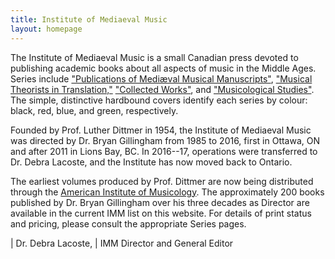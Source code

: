 ```yaml
---
title: Institute of Mediaeval Music
layout: homepage
---
```


The Institute of Mediaeval Music is a small Canadian press devoted to publishing academic books
about all aspects of music in the Middle Ages. Series include
["Publications of Mediæval Musical Manuscripts"](/series/manuscripts),
["Musical Theorists in Translation,"](/series/in-translation)
["Collected Works"](/series/collected-works), and
["Musicological Studies"](/series/studies).
The simple, distinctive hardbound covers identify each series by colour: black, red, blue, and
green, respectively.

Founded by Prof. Luther Dittmer in 1954, the Institute of Mediaeval Music was directed by
Dr. Bryan Gillingham from 1985 to 2016, first in Ottawa, ON and after 2011 in Lions Bay, BC.
In 2016--17, operations were transferred to Dr. Debra Lacoste, and the Institute has now moved
back to Ontario.

The earliest volumes produced by Prof. Dittmer are now being distributed through the
[American Institute of Musicology](http://www.corpusmusicae.com/). The approximately 200 books
published by Dr. Bryan Gillingham over his three decades as Director are available in the current
IMM list on this website. For details of print status and pricing,
please consult the appropriate Series pages.

| Dr. Debra Lacoste,
| IMM Director and General Editor
